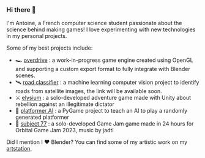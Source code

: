 ### Hi there 👋
I'm Antoine, a French computer science student passionate about the science behind making games! I love experimenting with new technologies in my personal projects.

Some of my best projects include:
- 🏎️ [overdrive](https://github.com/Zephyr75/overdrive) : a work-in-progress game engine created using OpenGL and supporting a custom export format to fully integrate with Blender scenes.
- 🛰️ [road classifier](https://github.com/Zephyr75/road-classifier-satellite) : a machine learning computer vision project to identify roads from satellite images, the link will be available soon.
- ⚔️ [elysium](https://github.com/Zephyr75/elysium) : a solo-developed adventure game made with Unity about rebellion against an illegitimate dictator
- 🧠 [platformer AI](https://github.com/Zephyr75/platformerAI) : a PyGame project to teach an AI to play a randomly generated platformer
- 🤖 [subject 77](https://zeph74.itch.io/subject-77) : a solo-developed Game Jam game made in 24 hours for Orbital Game Jam 2023, music by jadtl

Did I mention I ❤️ Blender?
You can find some of my artistic work on my [artstation](https://www.artstation.com/zephyr74).

<!--
**Zephyr75/Zephyr75** is a ✨ _special_ ✨ repository because its `README.md` (this file) appears on your GitHub profile.

Here are some ideas to get you started:

- 🔭 I’m currently working on ...
- 🌱 I’m currently learning ...
- 👯 I’m looking to collaborate on ...
- 🤔 I’m looking for help with ...
- 💬 Ask me about ...
- 📫 How to reach me: ...
- 😄 Pronouns: ...
- ⚡ Fun fact: ...
-->
